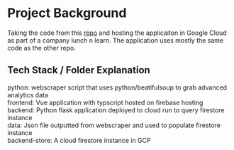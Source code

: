 # Project Background
Taking the code from this [repo](https://github.com/skumar1129/NCAA-Predictor) and hosting the applicaiton in Google Cloud as part of a company lunch n learn. The application uses mostly the same code as the other repo.

## Tech Stack / Folder Explanation
python: webscraper script that uses python/beatifulsoup to grab advanced analytics data
<br>
frontend: Vue application with typscript hosted on firebase hosting
<br>
backend: Python flask application deployed to cloud run to query firestore instance
<br>
data: Json file outputted from webscraper and used to populate firestore instance
<br>
backend-store: A cloud firestore instance in GCP 